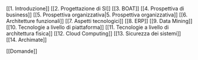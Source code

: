 [[1. Introduzione]]
[[2. Progettazione di SI]]
[[3. BOAT]]
[[4. Prospettiva di business]]
[[5. Prospettiva organizzativa|5. Prospettiva organizzativa]]
[[6. Architetture funzionali]]
[[7. Aspetti tecnologici]]
[[8. ERP]]
[[9. Data Mining]]
[[10. Tecnologie a livello di piattaforma]]
[[11. Tecnologie a livello di architettura fisica]]
[[12. Cloud Computing]]
[[13. Sicurezza dei sistemi]]
[[14. Archimate]]

[[Domande]]
